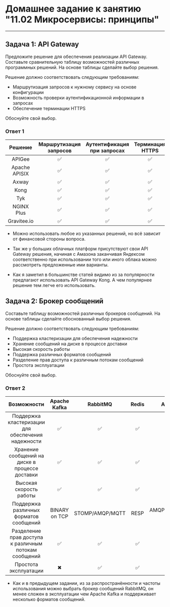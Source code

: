 # Домашнее задание к занятию "11.02 Микросервисы: принципы"

---
## Задача 1: API Gateway 

Предложите решение для обеспечения реализации API Gateway. Составьте сравнительную таблицу возможностей различных программных решений. На основе таблицы сделайте выбор решения.

Решение должно соответствовать следующим требованиям:
- Маршрутизация запросов к нужному сервису на основе конфигурации
- Возможность проверки аутентификационной информации в запросах
- Обеспечение терминации HTTPS

Обоснуйте свой выбор.

### Ответ 1

| Решение | Маршрутизация запросов | Аутентификация при запросах | Терминация HTTPS | Модель распространения |
|:---:|:---:|:---:|:---:|:---:|
| APIGee | :white_check_mark: | :white_check_mark: | :white_check_mark: | Платная |
| Apache APISIX | :white_check_mark: | :white_check_mark: | :white_check_mark: | Опенсоурс |
| Axway | :white_check_mark: | :white_check_mark: | :white_check_mark: | Платная  |
| Kong | :white_check_mark: | :white_check_mark: | :white_check_mark: | Опенсоурс |
| Tyk | :white_check_mark: | :white_check_mark: | :white_check_mark: | Опенсоурс |
| NGINX Plus | :white_check_mark: | :white_check_mark: | :white_check_mark: | Платная |
| Gravitee.io | :white_check_mark: | :white_check_mark: | :white_check_mark: | Опенсоурс |

 - Можно использовать любое из указанных решений, но всё зависит от финансовой стороны вопроса.

 - Так же у больших облачных платформ присутствуют свои API Gateway решения, начиная с Амазона заканчивая Яндексом соответственно при использовании того или иного облака можно рассмотреть предложенные ими варианты.

 - Как я заметил в большинстве статей видимо из за популярности предлагают использовать API Gateway Kong. А чем популярнее решение тем легче его использовать.

## Задача 2: Брокер сообщений

Составьте таблицу возможностей различных брокеров сообщений. На основе таблицы сделайте обоснованный выбор решения.

Решение должно соответствовать следующим требованиям:
- Поддержка кластеризации для обеспечения надежности
- Хранение сообщений на диске в процессе доставки
- Высокая скорость работы
- Поддержка различных форматов сообщений
- Разделение прав доступа к различным потокам сообщений
- Простота эксплуатации

Обоснуйте свой выбор.

### Ответ 2

| Возможности | Apache Kafka | RabbitMQ | Redis | ActiveMQ |
|:---:|:---:|:---:|:---:|:---:
| Поддержка кластеризации для обеспечения надежности | :white_check_mark: | :white_check_mark: | :white_check_mark: | :white_check_mark: |
| Хранение сообщений на диске в процессе доставки | :white_check_mark: | :white_check_mark: | :white_check_mark: | :white_check_mark: |
| Высокая скорость работы | :white_check_mark: | :white_check_mark: | :white_check_mark: | ✖ |
| Поддержка различных форматов сообщений | BINARY on TCP | STOMP/AMQP/MQTT |  RESP | AMQP//MQTT/RESP и пр. |
| Разделение прав доступа к различным потокам сообщений | :white_check_mark: | :white_check_mark: | :white_check_mark: | :white_check_mark: |
| Простота эксплуатации | ✖ | :white_check_mark: | :white_check_mark: | :white_check_mark: |


 - Как и в предыдущем задании, из за распространённости и частоты использования можно выбрать брокер сообщений RabbitMQ, он менее сложен в эксплуатации чем Apache Kafka и поддерживает несколько форматов сообщений.
